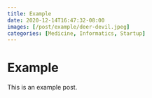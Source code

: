 ```yaml
---
title: Example
date: 2020-12-14T16:47:32-08:00
images: [/post/example/deer-devil.jpeg]
categories: [Medicine, Informatics, Startup]
---
```


# Example

This is an example post.
